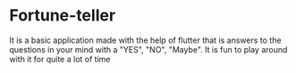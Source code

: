 # Fortune-teller
It is a basic application made with the help of flutter that is answers to the questions in your mind with a "YES", "NO", "Maybe". It is fun to play around with it for quite a lot of time
